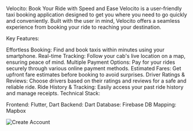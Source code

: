 Velocito: Book Your Ride with Speed and Ease
Velocito is a user-friendly taxi booking application designed to get you where you need to go quickly and conveniently. Built with the user in mind, Velocito offers a seamless experience from booking your ride to reaching your destination.

Key Features:

Effortless Booking: Find and book taxis within minutes using your smartphone.
Real-time Tracking: Follow your cab's live location on a map, ensuring peace of mind.
Multiple Payment Options: Pay for your rides securely through various online payment methods.
Estimated Fares: Get upfront fare estimates before booking to avoid surprises.
Driver Ratings & Reviews: Choose drivers based on their ratings and reviews for a safe and reliable ride.
Ride History & Tracking: Easily access your past ride history and manage receipts.
Technical Stack:

Frontend: Flutter, Dart
Backend: Dart
Database: Firebase DB
Mapping: Mapbox

![Create Account](https://github.com/SANJAIKUMAR-28/Ride_Hailing_Service_UserApp/assets/132914105/cb0d99a9-23ad-40fa-bba5-c377cccf37fb)
